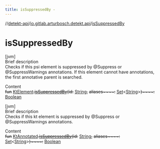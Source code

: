 ```yaml
---
title: isSuppressedBy -
---
```

//[detekt-api](../index.md)/[io.gitlab.arturbosch.detekt.api](index.md)/[isSuppressedBy](is-suppressed-by.md)



# isSuppressedBy  
[jvm]  
Brief description  
Checks if this psi element is suppressed by @Suppress or @SuppressWarnings annotations. If this element cannot have annotations, the first annotative parent is searched.  
  
  
Content  
~~fun~~ [KtElement]()~~.~~[~~isSuppressedBy~~](is-suppressed-by.md)~~(~~~~id~~~~:~~ [String](https://kotlinlang.org/api/latest/jvm/stdlib/kotlin/-string/index.html)~~,~~ ~~aliases~~~~:~~ [Set](https://kotlinlang.org/api/latest/jvm/stdlib/kotlin.collections/-set/index.html)<[String](https://kotlinlang.org/api/latest/jvm/stdlib/kotlin/-string/index.html)>~~)~~~~:~~ [Boolean](https://kotlinlang.org/api/latest/jvm/stdlib/kotlin/-boolean/index.html)  


[jvm]  
Brief description  
Checks if this kt element is suppressed by @Suppress or @SuppressWarnings annotations.  
  
  
Content  
~~fun~~ [KtAnnotated]()~~.~~[~~isSuppressedBy~~](is-suppressed-by.md)~~(~~~~id~~~~:~~ [String](https://kotlinlang.org/api/latest/jvm/stdlib/kotlin/-string/index.html)~~,~~ ~~aliases~~~~:~~ [Set](https://kotlinlang.org/api/latest/jvm/stdlib/kotlin.collections/-set/index.html)<[String](https://kotlinlang.org/api/latest/jvm/stdlib/kotlin/-string/index.html)>~~)~~~~:~~ [Boolean](https://kotlinlang.org/api/latest/jvm/stdlib/kotlin/-boolean/index.html)  



